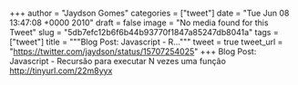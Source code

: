
+++
author = "Jaydson Gomes"
categories = ["tweet"]
date = "Tue Jun 08 13:47:08 +0000 2010"
draft = false
image = "No media found for this Tweet"
slug = "5db7efc12b6f6b44b93770f1847a85247db8041a"
tags = ["tweet"]
title = """Blog Post: Javascript - R..."""
tweet = true
tweet_url = "https://twitter.com/jaydson/status/15707254025"
+++
Blog Post: Javascript - Recursão para executar N vezes uma função http://tinyurl.com/22m8yyx
